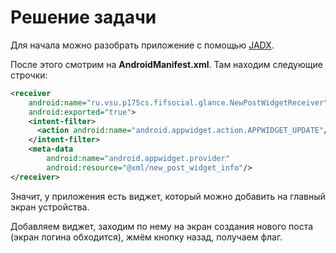# Решение задачи

Для начала можно разобрать приложение с помощью [JADX](https://github.com/skylot/jadx).

После этого смотрим на **AndroidManifest.xml**. Там находим следующие строчки:

```xml
<receiver
    android:name="ru.vsu.p175cs.fifsocial.glance.NewPostWidgetReceiver"
    android:exported="true">
    <intent-filter>
      <action android:name="android.appwidget.action.APPWIDGET_UPDATE"/>
    </intent-filter>
    <meta-data
        android:name="android.appwidget.provider"
        android:resource="@xml/new_post_widget_info"/>
</receiver>
```

Значит, у приложения есть виджет, который можно добавить на главный экран устройства.

Добавляем виджет, заходим по нему на экран создания нового поста (экран логина обходится), жмём кнопку назад, получаем флаг.

